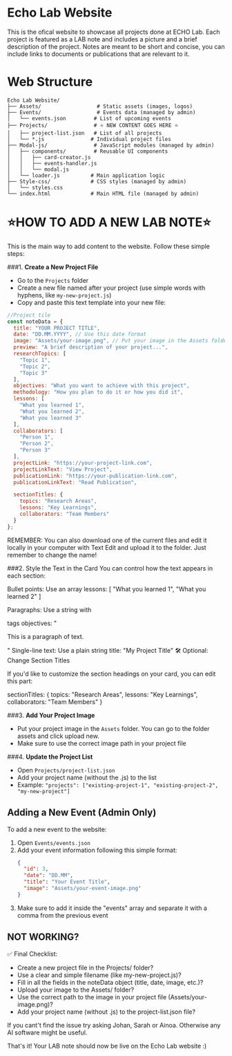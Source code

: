 # Echo Lab Website

This is the ofical website to showcase all projects done at ECHO Lab. Each project is featured as a LAB note and includes a picture and a brief description of the project. Notes are meant to be short and concise, you can include links to documents or publications that are relevant to it.


# Web Structure

```
Echo Lab Website/
├── Assets/                  # Static assets (images, logos)
├── Events/                  # Events data (managed by admin)
│   └── events.json         # List of upcoming events
├── Projects/               # ⭐ NEW CONTENT GOES HERE ⭐
│   ├── project-list.json   # List of all projects
│   └── *.js               # Individual project files
├── Modal-js/               # JavaScript modules (managed by admin)
│   ├── components/         # Reusable UI components
│   │   ├── card-creator.js
│   │   ├── events-handler.js
│   │   └── modal.js
│   └── loader.js          # Main application logic
├── Style-css/             # CSS styles (managed by admin)
│   └── styles.css
└── index.html             # Main HTML file (managed by admin)
```


# ⭐HOW TO ADD A NEW LAB NOTE⭐

This is the main way to add content to the website. Follow these simple steps:

###1. **Create a New Project File**
   - Go to the `Projects` folder
   - Create a new file named after your project (use simple words with hyphens, like `my-new-project.js`)
   - Copy and paste this text template into your new file:

   ```javascript
   //Project tile
   const noteData = {
     title: "YOUR PROJECT TITLE",
     date: "DD.MM.YYYY", // Use this date format
     image: "Assets/your-image.png", // Put your image in the Assets folder
     preview: "A brief description of your project...",
     researchTopics: [
       "Topic 1",
       "Topic 2",
       "Topic 3"
     ],
     objectives: "What you want to achieve with this project",
     methodology: "How you plan to do it or how you did it",
     lessons: [
       "What you learned 1",
       "What you learned 2",
       "What you learned 3"
     ],
     collaborators: [
       "Person 1",
       "Person 2",
       "Person 3"
     ],
     projectLink: "https://your-project-link.com",
     projectLinkText: "View Project",
     publicationLink: "https://your-publication-link.com",
     publicationLinkText: "Read Publication",
   
     sectionTitles: {
       topics: "Research Areas",
       lessons: "Key Learnings",
       collaborators: "Team Members"
     }
   };
   ```

REMEMBER: You can also download one of the current files and edit it locally in your computer with Text Edit and upload it to the folder. Just remember to change the name!

###2. Style the Text in the Card
You can control how the text appears in each section:

Bullet points: Use an array
lessons: [
  "What you learned 1",
  "What you learned 2"
]

Paragraphs: Use a string with <p> tags
objectives: "<p>This is a paragraph of text.</p>"
Single-line text: Use a plain string
title: "My Project Title"
🛠️ Optional: Change Section Titles

If you'd like to customize the section headings on your card, you can edit this part:

sectionTitles: {
  topics: "Research Areas",
  lessons: "Key Learnings",
  collaborators: "Team Members"
}




###3. **Add Your Project Image**
   - Put your project image in the `Assets` folder. You can go to the folder assets and click upload new.
   - Make sure to use the correct image path in your project file

###4. **Update the Project List**
   - Open `Projects/project-list.json`
   - Add your project name (without the .js) to the list
   - Example: `"projects": ["existing-project-1", "existing-project-2", "my-new-project"]`



## Adding a New Event (Admin Only)

To add a new event to the website:

1. Open `Events/events.json`
2. Add your event information following this simple format:
   ```json
   {
     "id": 3,
     "date": "DD.MM",
     "title": "Your Event Title",
     "image": "Assets/your-event-image.png"
   }
   ```
3. Make sure to add it inside the "events" array and separate it with a comma from the previous event

## NOT WORKING?

✅ Final Checklist:
 - Create a new project file in the Projects/ folder?
 -  Use a clear and simple filename (like my-new-project.js)?
 -  Fill in all the fields in the noteData object (title, date, image, etc.)?
 -  Upload your image to the Assets/ folder?
 -   Use the correct path to the image in your project file (Assets/your-image.png)?
 -   Add your project name (without .js) to the project-list.json file?

If you cant't find the issue try asking Johan, Sarah or Ainoa. Otherwise any AI software might be useful. 

That's it!
Your LAB note should now be live on the Echo Lab website :)
